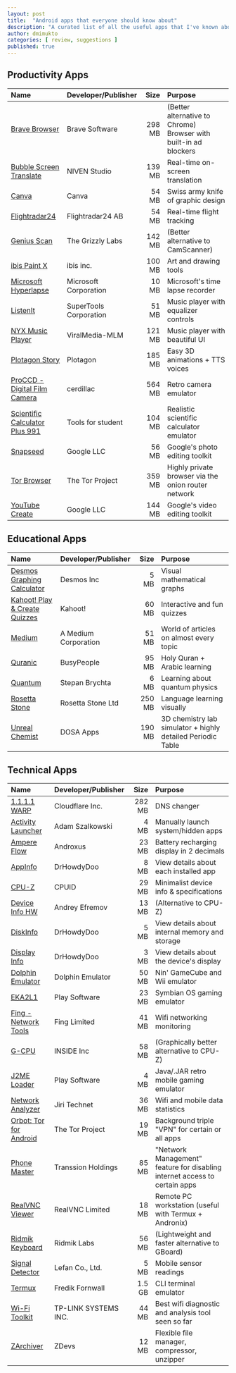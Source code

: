 ```yaml
---
layout: post
title:  "Android apps that everyone should know about"
description: "A curated list of all the useful apps that I've known about since 2014 to 2024"
author: dmimukto
categories: [ review, suggestions ]
published: true
---
```


## Productivity Apps

|Name|Developer/Publisher|Size|Purpose|
|:---|:---|---:|:---|
|[Brave Browser](https://play.google.com/store/apps/details?id=com.brave.browser)|Brave Software|298 MB|(Better alternative to Chrome) Browser with built-in ad blockers|
|[Bubble Screen Translate](https://play.google.com/store/apps/details?id=com.niven.translator)|NIVEN Studio|139 MB|Real-time on-screen translation|
|[Canva](https://play.google.com/store/apps/details?id=com.canva.editor)|Canva|54 MB|Swiss army knife of graphic design|
|[Flightradar24](https://play.google.com/store/apps/details?id=com.flightradar24free)|Flightradar24 AB|54 MB|Real-time flight tracking|
|[Genius Scan](https://play.google.com/store/apps/details?id=com.thegrizzlylabs.geniusscan.free)|The Grizzly Labs|142 MB|(Better alternative to CamScanner)|
|[ibis Paint X](https://play.google.com/store/apps/details?id=jp.ne.ibis.ibispaintx.app)|ibis inc.|100 MB|Art and drawing tools|
|[Microsoft Hyperlapse](https://play.google.com/store/apps/details?id=com.microsoft.hyperlapsemobile)|Microsoft Corporation|10 MB|Microsoft's time lapse recorder|
|[ListenIt](https://play.google.com/store/apps/details?id=com.ushareit.listenit)|SuperTools Corporation|51 MB|Music player with equalizer controls|
|[NYX Music Player](https://play.google.com/store/apps/details?id=com.awedea.nyx)|ViralMedia-MLM|121 MB|Music player with beautiful UI|
|[Plotagon Story](https://play.google.com/store/apps/details?id=com.plotagon.plotagon)|Plotagon|185 MB|Easy 3D animations + TTS voices|
|[ProCCD - Digital Film Camera](https://play.google.com/store/apps/details?id=com.cerdillac.proccd)|cerdillac|564 MB|Retro camera emulator|
|[Scientific Calculator Plus 991](https://play.google.com/store/apps/details?id=advanced.scientific.calculator.calc991.plus)|Tools for student|104 MB|Realistic scientific calculator emulator|
|[Snapseed](https://play.google.com/store/apps/details?id=com.niksoftware.snapseed)|Google LLC|56 MB|Google's photo editing toolkit|
|[Tor Browser](https://play.google.com/store/apps/details?id=org.torproject.torbrowser)|The Tor Project|359 MB|Highly private browser via the onion router network|
|[YouTube Create](https://play.google.com/store/apps/details?id=com.google.android.apps.youtube.producer)|Google LLC|144 MB|Google's video editing toolkit|


## Educational Apps

|Name|Developer/Publisher|Size|Purpose|
|:---|:---|---:|:---|
|[Desmos Graphing Calculator](https://play.google.com/store/apps/details?id=com.desmos.calculator)|Desmos Inc|5 MB|Visual mathematical graphs|
|[Kahoot! Play & Create Quizzes](https://play.google.com/store/apps/details?id=no.mobitroll.kahoot.android)|Kahoot!|60 MB|Interactive and fun quizzes|
|[Medium](https://play.google.com/store/apps/details?id=com.medium.reader)|A Medium Corporation|51 MB|World of articles on almost every topic|
|[Quranic](https://play.google.com/store/apps/details?id=com.pnw.quranic.quranicandroid)|BusyPeople|95 MB|Holy Quran + Arabic learning|
|[Quantum](https://play.google.com/store/apps/details?id=brychta.stepan.quantum_en)|Stepan Brychta|6 MB|Learning about quantum physics|
|[Rosetta Stone](https://play.google.com/store/apps/details?id=air.com.rosettastone.mobile.CoursePlayer)|Rosetta Stone Ltd|250 MB|Language learning visually|
|[Unreal Chemist](https://play.google.com/store/apps/details?id=com.PixelMiller.UnrealChemist)|DOSA Apps|190 MB|3D chemistry lab simulator + highly detailed Periodic Table|



## Technical Apps

|Name|Developer/Publisher|Size|Purpose|
|:---|:---|---:|:---|
|[1.1.1.1 WARP](https://play.google.com/store/apps/details?id=com.cloudflare.onedotonedotonedotone)|Cloudflare Inc.|282 MB|DNS changer|
|[Activity Launcher](https://play.google.com/store/apps/details?id=de.szalkowski.activitylauncher)|Adam Szalkowski|4 MB|Manually launch system/hidden apps|
|[Ampere Flow](https://play.google.com/store/apps/details?id=com.androxus.batterymeter)|Androxus|23 MB|Battery recharging display in 2 decimals|
|[AppInfo](https://play.google.com/store/apps/details?id=com.drhowdydoo.appinfo)|DrHowdyDoo|8 MB|View details about each installed app|
|[CPU-Z](https://play.google.com/store/apps/details?id=com.cpuid.cpu_z)|CPUID|29 MB|Minimalist device info & specifications|
|[Device Info HW](https://play.google.com/store/apps/details?id=ru.andr7e.deviceinfohw)|Andrey Efremov|13 MB|(Alternative to CPU-Z)|
|[DiskInfo](https://play.google.com/store/apps/details?id=com.drhowdydoo.diskinfo)|DrHowdyDoo|5 MB|View details about internal memory and storage|
|[Display Info](https://play.google.com/store/apps/details?id=com.drhowdydoo.displayinfo)|DrHowdyDoo|3 MB|View details about the device's display|
|[Dolphin Emulator](https://play.google.com/store/apps/details?id=org.dolphinemu.dolphinemu)|Dolphin Emulator|50 MB|Nin' GameCube and Wii emulator|
|[EKA2L1](https://play.google.com/store/apps/details?id=com.github.eka2l1)|Play Software|23 MB|Symbian OS gaming emulator|
|[Fing - Network Tools](https://play.google.com/store/apps/details?id=com.overlook.android.fing)|Fing Limited|41 MB|Wifi networking monitoring|
|[G-CPU](https://play.google.com/store/apps/details?id=com.insideinc.gcpu)|INSIDE Inc|58 MB|(Graphically better alternative to CPU-Z)|
|[J2ME Loader](https://play.google.com/store/apps/details?id=ru.playsoftware.j2meloader)|Play Software|4 MB|Java/.JAR retro mobile gaming emulator|
|[Network Analyzer](https://play.google.com/store/apps/details?id=net.techet.netanalyzerlite.an)|Jiri Technet|36 MB|Wifi and mobile data statistics|
|[Orbot: Tor for Android](https://play.google.com/store/apps/details?id=org.torproject.android)|The Tor Project|19 MB|Background triple "VPN" for certain or all apps|
|[Phone Master](https://play.google.com/store/apps/details?id=com.transsion.phonemaster)|Transsion Holdings|85 MB|"Network Management" feature for disabling internet access to certain apps|
|[RealVNC Viewer](https://play.google.com/store/apps/details?id=com.realvnc.viewer.android)|RealVNC Limited|18 MB|Remote PC workstation (useful with Termux + Andronix)|
|[Ridmik Keyboard](https://play.google.com/store/apps/details?id=ridmik.keyboard)|Ridmik Labs|56 MB|(Lightweight and faster alternative to GBoard)|
|[Signal Detector](https://play.google.com/store/apps/details?id=com.lefan.signal)|Lefan Co., Ltd.|5 MB|Mobile sensor readings|
|[Termux](https://play.google.com/store/apps/details?id=com.termux)|Fredik Fornwall|1.5 GB|CLI terminal emulator|
|[Wi-Fi Toolkit](https://play.google.com/store/apps/details?id=com.tplink.networktoolsbox)|TP-LINK SYSTEMS INC.|44 MB|Best wifi diagnostic and analysis tool seen so far|
|[ZArchiver](https://play.google.com/store/apps/details?id=ru.zdevs.zarchiver)|ZDevs|12 MB|Flexible file manager, compressor, unzipper|
